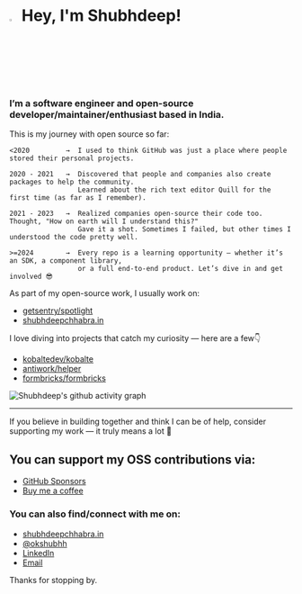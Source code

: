 # <img src="https://raw.githubusercontent.com/aemmadi/aemmadi/master/wave.gif" width="3%"> Hey, I'm Shubhdeep!

### __I’m a software engineer and open-source developer/maintainer/enthusiast based in India.__

This is my journey with open source so far:

```
<2020         →  I used to think GitHub was just a place where people stored their personal projects.

2020 - 2021   →  Discovered that people and companies also create packages to help the community.
                 Learned about the rich text editor Quill for the first time (as far as I remember).

2021 - 2023   →  Realized companies open-source their code too. Thought, "How on earth will I understand this?"
                 Gave it a shot. Sometimes I failed, but other times I understood the code pretty well.

>=2024        →  Every repo is a learning opportunity – whether it’s an SDK, a component library,
                 or a full end-to-end product. Let’s dive in and get involved 😎
```


As part of my open-source work, I usually work on:

- [getsentry/spotlight](https://github.com/getsentry/spotlight) 
- [shubhdeepchhabra.in](https://github.com/Shubhdeep12/shubhdeepchhabra.in)

I love diving into projects that catch my curiosity — here are a few👇

- [kobaltedev/kobalte](https://github.com/kobaltedev/kobalte)
- [antiwork/helper](https://github.com/antiwork/helper)
- [formbricks/formbricks](https://github.com/formbricks/formbricks)


![Shubhdeep's github activity graph](https://github-readme-activity-graph.vercel.app/graph?username=Shubhdeep12&theme=nightowl)

---

If you believe in building together and think I can be of help, consider supporting my work — it truly means a lot 🤝

## You can support my OSS contributions via:

- [GitHub Sponsors](https://github.com/sponsors/Shubhdeep12)
- [Buy me a coffee](https://www.buymeacoffee.com/shubhdeep)


### You can also find/connect with me on:

- [shubhdeepchhabra.in](https://shubhdeepchhabra.in)
- [@okshubhh](https://twitter.com/okshubhh)
- [LinkedIn](https://www.linkedin.com/in/shubhdeepchhabra)
- [Email](mailto:chhabrashubhdeep@gmail.com)

Thanks for stopping by.

